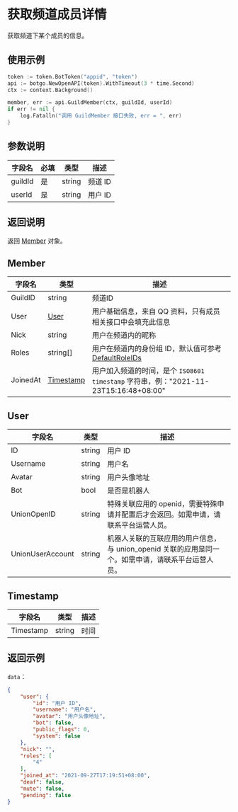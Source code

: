 # 获取频道成员详情

获取频道下某个成员的信息。

## 使用示例

```go
token := token.BotToken("appid", "token")
api := botgo.NewOpenAPI(token).WithTimeout(3 * time.Second)
ctx := context.Background()

member, err := api.GuildMember(ctx, guildId, userId)
if err != nil {
    log.Fatalln("调用 GuildMember 接口失败, err = ", err)
}
```

## 参数说明

| 字段名  | 必填 | 类型   | 描述    |
| ------- | ---- | ------ | ------- |
| guildId | 是   | string | 频道 ID |
| userId  | 是   | string | 用户 ID |

## 返回说明

返回 [Member](model.md) 对象。

## Member

| 字段名    | 类型          | 描述                                                                                         |
| --------- | ------------- | -------------------------------------------------------------------------------------------- |
| GuildID   | string        | 频道ID                                                                              |
| User      | [User](#user) | 用户基础信息，来自 QQ 资料，只有成员相关接口中会填充此信息                                   |
| Nick      | string        | 用户在频道内的昵称                                                                           |
| Roles     | string[]      | 用户在频道内的身份组 ID，默认值可参考[DefaultRoleIDs](../guild/role_model.md#DefaultRoleIDs) |
| JoinedAt | [Timestamp](#Timestamp) | 用户加入频道的时间，是个 `ISO8601 timestamp` 字符串，例："2021-11-23T15:16:48+08:00"         |

## User

| 字段名             | 类型    | 描述                                                                                               |
| ------------------ | ------- | -------------------------------------------------------------------------------------------------- |
| ID                 | string  | 用户 ID                                                                                           |
| Username           | string  | 用户名                                                                                             |
| Avatar             | string  | 用户头像地址                                                                                       |
| Bot                | bool    | 是否是机器人                                                                            |
| UnionOpenID        | string  | 特殊关联应用的 openid，需要特殊申请并配置后才会返回。如需申请，请联系平台运营人员。                |
| UnionUserAccount   | string  | 机器人关联的互联应用的用户信息，与 union_openid 关联的应用是同一个。如需申请，请联系平台运营人员。 |

## Timestamp

| 字段名             | 类型    | 描述           |
| ------------------ | ------- | -------------|
| Timestamp          | string  | 时间         |

## 返回示例

`data`：

```json
{
    "user": {
        "id": "用户 ID",
        "username": "用户名",
        "avatar": "用户头像地址",
        "bot": false,
        "public_flags": 0,
        "system": false
    },
    "nick": "",
    "roles": [
        "4"
    ],
    "joined_at": "2021-09-27T17:19:51+08:00",
    "deaf": false,
    "mute": false,
    "pending": false
}
```
